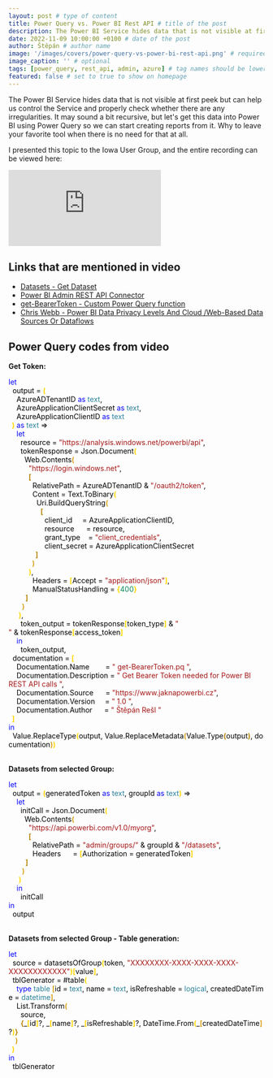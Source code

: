 ```yaml
---
layout: post # type of content
title: Power Query vs. Power BI Rest API # title of the post
description: The Power BI Service hides data that is not visible at first peek but can help us control the Service and properly check whether there are any irregularities. It may sound a bit recursive, but let's get this data into Power BI using Power Query so we can start creating reports from it. Why to leave your favorite tool when there is no need for that at all. # will be shown as a description in the post list
date: 2022-11-09 10:00:00 +0100 # date of the post
author: Štěpán # author name
image: '/images/covers/power-query-vs-power-bi-rest-api.png' # required to store image in /images/covers
image_caption: '' # optional
tags: [power_query, rest_api, admin, azure] # tag names should be lowercase
featured: false # set to true to show on homepage
---
```

The Power BI Service hides data that is not visible at first peek but can help us control the Service and properly check whether there are any irregularities. It may sound a bit recursive, but let's get this data into Power BI using Power Query so we can start creating reports from it. Why to leave your favorite tool when there is no need for that at all.

I presented this topic to the Iowa User Group, and the entire recording can be viewed here:

<p><iframe src="https://www.youtube.com/embed/RfsVPeot-r8" loading="lazy" frameborder="0" allowfullscreen></iframe></p>

## Links that are mentioned in video

* [Datasets - Get Dataset](https://learn.microsoft.com/en-us/rest/api/power-bi/datasets/get-dataset?id=DP-MVP-5003801)
* [Power BI Admin REST API Connector](https://github.com/tirnovar/Power-BI-Admin-REST-API-Connector)
* [get-BearerToken - Custom Power Query function](https://github.com/tirnovar/Power_BI_REST_API_PQ/blob/main/Power%20BI%20Service%20Token/get-BearerToken.pq)
* [Chris Webb - Power BI Data Privacy Levels And Cloud /Web-Based Data Sources Or Dataflows](https://blog.crossjoin.co.uk/2019/01/13/power-bi-data-privacy-cloud-web-data-sources/)

## Power Query codes from video

**Get Token:**

<div class="codebox"><div class="m-result"><div class="m-code"><span class="constant keyword" style="color: #0000FF;">let</span><br>&nbsp;&nbsp;<span class="identifier" style="color: #000000;">output</span><span class="constant operator operator-equality" style="color: #000000;">&nbsp;=</span>&nbsp;<span class="constant bracket bracket-0" style="font-weight: bold; color: Gold;">(</span><br>&nbsp;&nbsp;&nbsp;&nbsp;<span class="identifier" style="color: #000000;">AzureADTenantID</span>&nbsp;<span class="constant keyword operator operator-keyword" style="color: #0000FF;">as</span><span class="type" style="color: #267F99;">&nbsp;text</span><span class="constant" style="color: #000000;">,</span><br>&nbsp;&nbsp;&nbsp;&nbsp;<span class="identifier" style="color: #000000;">AzureApplicationClientSecret</span>&nbsp;<span class="constant keyword operator operator-keyword" style="color: #0000FF;">as</span><span class="type" style="color: #267F99;">&nbsp;text</span><span class="constant" style="color: #000000;">,</span><br>&nbsp;&nbsp;&nbsp;&nbsp;<span class="identifier" style="color: #000000;">AzureApplicationClientID</span>&nbsp;<span class="constant keyword operator operator-keyword" style="color: #0000FF;">as</span><span class="type" style="color: #267F99;">&nbsp;text</span><span class="constant bracket bracket-0" style="font-weight: bold; color: Gold;"><br>&nbsp;&nbsp;)</span>&nbsp;<span class="constant keyword operator operator-keyword" style="color: #0000FF;">as</span><span class="type" style="color: #267F99;">&nbsp;text</span><span class="constant operator" style="color: #000000;">&nbsp;=&gt;</span><br>&nbsp;&nbsp;&nbsp;&nbsp;<span class="constant keyword" style="color: #0000FF;">let</span><br>&nbsp;&nbsp;&nbsp;&nbsp;&nbsp;&nbsp;<span class="identifier" style="color: #000000;">resource</span><span class="constant operator operator-equality" style="color: #000000;">&nbsp;=</span><span class="literal string" style="color: #A31515;">&nbsp;&quot;https://analysis.windows.net/powerbi/api&quot;</span><span class="constant" style="color: #000000;">,</span><br>&nbsp;&nbsp;&nbsp;&nbsp;&nbsp;&nbsp;<span class="identifier" style="color: #000000;">tokenResponse</span><span class="constant operator operator-equality" style="color: #000000;">&nbsp;=</span>&nbsp;<span class="identifier" style="color: #000000;">Json.Document</span><span class="constant bracket bracket-0" style="font-weight: bold; color: Gold;">(</span><br>&nbsp;&nbsp;&nbsp;&nbsp;&nbsp;&nbsp;&nbsp;&nbsp;<span class="identifier" style="color: #000000;">Web.Contents</span><span class="constant bracket bracket-1" style="font-weight: bold; color: GoldenRod;">(</span><br>&nbsp;&nbsp;&nbsp;&nbsp;&nbsp;&nbsp;&nbsp;&nbsp;&nbsp;&nbsp;<span class="literal string" style="color: #A31515;">&quot;https://login.windows.net&quot;</span><span class="constant" style="color: #000000;">,</span><br>&nbsp;&nbsp;&nbsp;&nbsp;&nbsp;&nbsp;&nbsp;&nbsp;&nbsp;&nbsp;<span class="constant bracket bracket-2" style="font-weight: bold; color: DarkGoldenRod;">[</span><br>&nbsp;&nbsp;&nbsp;&nbsp;&nbsp;&nbsp;&nbsp;&nbsp;&nbsp;&nbsp;&nbsp;&nbsp;<span class="identifier" style="color: #000000;">RelativePath</span><span class="constant operator operator-equality" style="color: #000000;">&nbsp;=</span>&nbsp;<span class="identifier" style="color: #000000;">AzureADTenantID</span><span class="constant operator operator-arithmetic" style="color: #000000;">&nbsp;&amp;</span><span class="literal string" style="color: #A31515;">&nbsp;&quot;/oauth2/token&quot;</span><span class="constant" style="color: #000000;">,</span><br>&nbsp;&nbsp;&nbsp;&nbsp;&nbsp;&nbsp;&nbsp;&nbsp;&nbsp;&nbsp;&nbsp;&nbsp;<span class="identifier" style="color: #000000;">Content</span><span class="constant operator operator-equality" style="color: #000000;">&nbsp;=</span>&nbsp;<span class="identifier" style="color: #000000;">Text.ToBinary</span><span class="constant bracket bracket-0" style="font-weight: bold; color: Gold;">(</span><br>&nbsp;&nbsp;&nbsp;&nbsp;&nbsp;&nbsp;&nbsp;&nbsp;&nbsp;&nbsp;&nbsp;&nbsp;&nbsp;&nbsp;<span class="identifier" style="color: #000000;">Uri.BuildQueryString</span><span class="constant bracket bracket-1" style="font-weight: bold; color: GoldenRod;">(</span><br>&nbsp;&nbsp;&nbsp;&nbsp;&nbsp;&nbsp;&nbsp;&nbsp;&nbsp;&nbsp;&nbsp;&nbsp;&nbsp;&nbsp;&nbsp;&nbsp;<span class="constant bracket bracket-2" style="font-weight: bold; color: DarkGoldenRod;">[</span><br>&nbsp;&nbsp;&nbsp;&nbsp;&nbsp;&nbsp;&nbsp;&nbsp;&nbsp;&nbsp;&nbsp;&nbsp;&nbsp;&nbsp;&nbsp;&nbsp;&nbsp;&nbsp;<span class="identifier" style="color: #000000;">client_id</span><span class="constant operator operator-equality" style="color: #000000;">&nbsp;&nbsp;&nbsp;&nbsp;&nbsp;=</span>&nbsp;<span class="identifier" style="color: #000000;">AzureApplicationClientID</span><span class="constant" style="color: #000000;">,</span><br>&nbsp;&nbsp;&nbsp;&nbsp;&nbsp;&nbsp;&nbsp;&nbsp;&nbsp;&nbsp;&nbsp;&nbsp;&nbsp;&nbsp;&nbsp;&nbsp;&nbsp;&nbsp;<span class="identifier" style="color: #000000;">resource</span><span class="constant operator operator-equality" style="color: #000000;">&nbsp;&nbsp;&nbsp;&nbsp;&nbsp;&nbsp;=</span>&nbsp;<span class="identifier" style="color: #000000;">resource</span><span class="constant" style="color: #000000;">,</span><br>&nbsp;&nbsp;&nbsp;&nbsp;&nbsp;&nbsp;&nbsp;&nbsp;&nbsp;&nbsp;&nbsp;&nbsp;&nbsp;&nbsp;&nbsp;&nbsp;&nbsp;&nbsp;<span class="identifier" style="color: #000000;">grant_type</span><span class="constant operator operator-equality" style="color: #000000;">&nbsp;&nbsp;&nbsp;&nbsp;=</span><span class="literal string" style="color: #A31515;">&nbsp;&quot;client_credentials&quot;</span><span class="constant" style="color: #000000;">,</span><br>&nbsp;&nbsp;&nbsp;&nbsp;&nbsp;&nbsp;&nbsp;&nbsp;&nbsp;&nbsp;&nbsp;&nbsp;&nbsp;&nbsp;&nbsp;&nbsp;&nbsp;&nbsp;<span class="identifier" style="color: #000000;">client_secret</span><span class="constant operator operator-equality" style="color: #000000;">&nbsp;=</span>&nbsp;<span class="identifier" style="color: #000000;">AzureApplicationClientSecret</span><span class="constant bracket bracket-2" style="font-weight: bold; color: DarkGoldenRod;"><br>&nbsp;&nbsp;&nbsp;&nbsp;&nbsp;&nbsp;&nbsp;&nbsp;&nbsp;&nbsp;&nbsp;&nbsp;&nbsp;&nbsp;&nbsp;&nbsp;]</span><span class="constant bracket bracket-1" style="font-weight: bold; color: GoldenRod;"><br>&nbsp;&nbsp;&nbsp;&nbsp;&nbsp;&nbsp;&nbsp;&nbsp;&nbsp;&nbsp;&nbsp;&nbsp;&nbsp;&nbsp;)</span><span class="constant bracket bracket-0" style="font-weight: bold; color: Gold;"><br>&nbsp;&nbsp;&nbsp;&nbsp;&nbsp;&nbsp;&nbsp;&nbsp;&nbsp;&nbsp;&nbsp;&nbsp;)</span><span class="constant" style="color: #000000;">,</span><br>&nbsp;&nbsp;&nbsp;&nbsp;&nbsp;&nbsp;&nbsp;&nbsp;&nbsp;&nbsp;&nbsp;&nbsp;<span class="identifier" style="color: #000000;">Headers</span><span class="constant operator operator-equality" style="color: #000000;">&nbsp;=</span>&nbsp;<span class="constant bracket bracket-0" style="font-weight: bold; color: Gold;">[</span><span class="identifier" style="color: #000000;">Accept</span><span class="constant operator operator-equality" style="color: #000000;">&nbsp;=</span><span class="literal string" style="color: #A31515;">&nbsp;&quot;application/json&quot;</span><span class="constant bracket bracket-0" style="font-weight: bold; color: Gold;">]</span><span class="constant" style="color: #000000;">,</span><br>&nbsp;&nbsp;&nbsp;&nbsp;&nbsp;&nbsp;&nbsp;&nbsp;&nbsp;&nbsp;&nbsp;&nbsp;<span class="identifier" style="color: #000000;">ManualStatusHandling</span><span class="constant operator operator-equality" style="color: #000000;">&nbsp;=</span>&nbsp;<span class="constant bracket bracket-0" style="font-weight: bold; color: Gold;">{</span><span class="literal number" style="color: #098658;">400</span><span class="constant bracket bracket-0" style="font-weight: bold; color: Gold;">}</span><span class="constant bracket bracket-2" style="font-weight: bold; color: DarkGoldenRod;"><br>&nbsp;&nbsp;&nbsp;&nbsp;&nbsp;&nbsp;&nbsp;&nbsp;&nbsp;&nbsp;]</span><span class="constant bracket bracket-1" style="font-weight: bold; color: GoldenRod;"><br>&nbsp;&nbsp;&nbsp;&nbsp;&nbsp;&nbsp;&nbsp;&nbsp;)</span><span class="constant bracket bracket-0" style="font-weight: bold; color: Gold;"><br>&nbsp;&nbsp;&nbsp;&nbsp;&nbsp;&nbsp;)</span><span class="constant" style="color: #000000;">,</span><br>&nbsp;&nbsp;&nbsp;&nbsp;&nbsp;&nbsp;<span class="identifier" style="color: #000000;">token_output</span><span class="constant operator operator-equality" style="color: #000000;">&nbsp;=</span>&nbsp;<span class="identifier" style="color: #000000;">tokenResponse</span><span class="constant bracket bracket-0" style="font-weight: bold; color: Gold;">[</span><span class="identifier" style="color: #000000;">token_type</span><span class="constant bracket bracket-0" style="font-weight: bold; color: Gold;">]</span><span class="constant operator operator-arithmetic" style="color: #000000;">&nbsp;&amp;</span><span class="literal string" style="color: #A31515;">&nbsp;&quot; &quot;</span><span class="constant operator operator-arithmetic" style="color: #000000;">&nbsp;&amp;</span>&nbsp;<span class="identifier" style="color: #000000;">tokenResponse</span><span class="constant bracket bracket-0" style="font-weight: bold; color: Gold;">[</span><span class="identifier" style="color: #000000;">access_token</span><span class="constant bracket bracket-0" style="font-weight: bold; color: Gold;">]</span><span class="constant keyword" style="color: #0000FF;"><br>&nbsp;&nbsp;&nbsp;&nbsp;in</span><br>&nbsp;&nbsp;&nbsp;&nbsp;&nbsp;&nbsp;<span class="identifier" style="color: #000000;">token_output</span><span class="constant" style="color: #000000;">,</span><br>&nbsp;&nbsp;<span class="identifier" style="color: #000000;">documentation</span><span class="constant operator operator-equality" style="color: #000000;">&nbsp;=</span>&nbsp;<span class="constant bracket bracket-0" style="font-weight: bold; color: Gold;">[</span><br>&nbsp;&nbsp;&nbsp;&nbsp;<span class="identifier" style="color: #000000;">Documentation.Name</span><span class="constant operator operator-equality" style="color: #000000;">&nbsp;&nbsp;&nbsp;&nbsp;&nbsp;&nbsp;&nbsp;&nbsp;=</span><span class="literal string" style="color: #A31515;">&nbsp;&quot; get-BearerToken.pq &quot;</span><span class="constant" style="color: #000000;">,</span><br>&nbsp;&nbsp;&nbsp;&nbsp;<span class="identifier" style="color: #000000;">Documentation.Description</span><span class="constant operator operator-equality" style="color: #000000;">&nbsp;=</span><span class="literal string" style="color: #A31515;">&nbsp;&quot; Get Bearer Token needed for Power BI REST API calls &quot;</span><span class="constant" style="color: #000000;">,</span><br>&nbsp;&nbsp;&nbsp;&nbsp;<span class="identifier" style="color: #000000;">Documentation.Source</span><span class="constant operator operator-equality" style="color: #000000;">&nbsp;&nbsp;&nbsp;&nbsp;&nbsp;&nbsp;=</span><span class="literal string" style="color: #A31515;">&nbsp;&quot;https://www.jaknapowerbi.cz&quot;</span><span class="constant" style="color: #000000;">,</span><br>&nbsp;&nbsp;&nbsp;&nbsp;<span class="identifier" style="color: #000000;">Documentation.Version</span><span class="constant operator operator-equality" style="color: #000000;">&nbsp;&nbsp;&nbsp;&nbsp;&nbsp;=</span><span class="literal string" style="color: #A31515;">&nbsp;&quot; 1.0 &quot;</span><span class="constant" style="color: #000000;">,</span><br>&nbsp;&nbsp;&nbsp;&nbsp;<span class="identifier" style="color: #000000;">Documentation.Author</span><span class="constant operator operator-equality" style="color: #000000;">&nbsp;&nbsp;&nbsp;&nbsp;&nbsp;&nbsp;=</span><span class="literal string" style="color: #A31515;">&nbsp;&quot; Štěpán Rešl &quot;</span><span class="constant bracket bracket-0" style="font-weight: bold; color: Gold;"><br>&nbsp;&nbsp;]</span><span class="constant keyword" style="color: #0000FF;"><br>in</span><br>&nbsp;&nbsp;<span class="identifier" style="color: #000000;">Value.ReplaceType</span><span class="constant bracket bracket-0" style="font-weight: bold; color: Gold;">(</span><span class="identifier" style="color: #000000;">output</span><span class="constant" style="color: #000000;">,</span>&nbsp;<span class="identifier" style="color: #000000;">Value.ReplaceMetadata</span><span class="constant bracket bracket-1" style="font-weight: bold; color: GoldenRod;">(</span><span class="identifier" style="color: #000000;">Value.Type</span><span class="constant bracket bracket-2" style="font-weight: bold; color: DarkGoldenRod;">(</span><span class="identifier" style="color: #000000;">output</span><span class="constant bracket bracket-2" style="font-weight: bold; color: DarkGoldenRod;">)</span><span class="constant" style="color: #000000;">,</span>&nbsp;<span class="identifier" style="color: #000000;">documentation</span><span class="constant bracket bracket-1" style="font-weight: bold; color: GoldenRod;">)</span><span class="constant bracket bracket-0" style="font-weight: bold; color: Gold;">)</span></div></div></div>

<br>

**Datasets from selected Group:**

<div class="codebox">

<div class="m-result">
  <div class="m-code">
<span class="constant keyword" style="color: #0000FF;">let</span><br>&nbsp;&nbsp;<span class="identifier" style="color: #000000;">output</span><span class="constant operator operator-equality" style="color: #000000;">&nbsp;=</span>&nbsp;<span class="constant bracket bracket-0" style="font-weight: bold; color: Gold;">(</span><span class="identifier" style="color: #000000;">generatedToken</span>&nbsp;<span class="constant keyword operator operator-keyword" style="color: #0000FF;">as</span><span class="type" style="color: #267F99;">&nbsp;text</span><span class="constant" style="color: #000000;">,</span>&nbsp;<span class="identifier" style="color: #000000;">groupId</span>&nbsp;<span class="constant keyword operator operator-keyword" style="color: #0000FF;">as</span><span class="type" style="color: #267F99;">&nbsp;text</span><span class="constant bracket bracket-0" style="font-weight: bold; color: Gold;">)</span><span class="constant operator" style="color: #000000;">&nbsp;=&gt;</span><br>&nbsp;&nbsp;&nbsp;&nbsp;<span class="constant keyword" style="color: #0000FF;">let</span><br>&nbsp;&nbsp;&nbsp;&nbsp;&nbsp;&nbsp;<span class="identifier" style="color: #000000;">initCall</span><span class="constant operator operator-equality" style="color: #000000;">&nbsp;=</span>&nbsp;<span class="identifier" style="color: #000000;">Json.Document</span><span class="constant bracket bracket-0" style="font-weight: bold; color: Gold;">(</span><br>&nbsp;&nbsp;&nbsp;&nbsp;&nbsp;&nbsp;&nbsp;&nbsp;<span class="identifier" style="color: #000000;">Web.Contents</span><span class="constant bracket bracket-1" style="font-weight: bold; color: GoldenRod;">(</span><br>&nbsp;&nbsp;&nbsp;&nbsp;&nbsp;&nbsp;&nbsp;&nbsp;&nbsp;&nbsp;<span class="literal string" style="color: #A31515;">&quot;https://api.powerbi.com/v1.0/myorg&quot;</span><span class="constant" style="color: #000000;">,</span><br>&nbsp;&nbsp;&nbsp;&nbsp;&nbsp;&nbsp;&nbsp;&nbsp;&nbsp;&nbsp;<span class="constant bracket bracket-2" style="font-weight: bold; color: DarkGoldenRod;">[</span><br>&nbsp;&nbsp;&nbsp;&nbsp;&nbsp;&nbsp;&nbsp;&nbsp;&nbsp;&nbsp;&nbsp;&nbsp;<span class="identifier" style="color: #000000;">RelativePath</span><span class="constant operator operator-equality" style="color: #000000;">&nbsp;=</span>&nbsp;<span class="literal string" style="color: #A31515;">&quot;admin/groups/&quot;</span><span class="constant operator operator-arithmetic" style="color: #000000;">&nbsp;&amp;</span>&nbsp;<span class="identifier" style="color: #000000;">groupId</span><span class="constant operator operator-arithmetic" style="color: #000000;">&nbsp;&amp;</span><span class="literal string" style="color: #A31515;">&nbsp;&quot;/datasets&quot;</span><span class="constant" style="color: #000000;">,</span><br>&nbsp;&nbsp;&nbsp;&nbsp;&nbsp;&nbsp;&nbsp;&nbsp;&nbsp;&nbsp;&nbsp;&nbsp;<span class="identifier" style="color: #000000;">Headers</span><span class="constant operator operator-equality" style="color: #000000;">&nbsp;&nbsp;&nbsp;&nbsp;&nbsp;&nbsp;=</span>&nbsp;<span class="constant bracket bracket-0" style="font-weight: bold; color: Gold;">[</span><span class="identifier" style="color: #000000;">Authorization</span><span class="constant operator operator-equality" style="color: #000000;">&nbsp;=</span>&nbsp;<span class="identifier" style="color: #000000;">generatedToken</span><span class="constant bracket bracket-0" style="font-weight: bold; color: Gold;">]</span><span class="constant bracket bracket-2" style="font-weight: bold; color: DarkGoldenRod;"><br>&nbsp;&nbsp;&nbsp;&nbsp;&nbsp;&nbsp;&nbsp;&nbsp;&nbsp;&nbsp;]</span><span class="constant bracket bracket-1" style="font-weight: bold; color: GoldenRod;"><br>&nbsp;&nbsp;&nbsp;&nbsp;&nbsp;&nbsp;&nbsp;&nbsp;)</span><span class="constant bracket bracket-0" style="font-weight: bold; color: Gold;"><br>&nbsp;&nbsp;&nbsp;&nbsp;&nbsp;&nbsp;)</span><span class="constant keyword" style="color: #0000FF;"><br>&nbsp;&nbsp;&nbsp;&nbsp;in</span><br>&nbsp;&nbsp;&nbsp;&nbsp;&nbsp;&nbsp;<span class="identifier" style="color: #000000;">initCall</span><span class="constant keyword" style="color: #0000FF;"><br>in</span><br>&nbsp;&nbsp;<span class="identifier" style="color: #000000;">output</span></div></div></div>

<br>

**Datasets from selected Group - Table generation:**

<div class="codebox"><div class="m-result"><div class="m-code">
<span class="constant keyword" style="color: #0000FF;">let</span><br>&nbsp;&nbsp;<span class="identifier" style="color: #000000;">source</span><span class="constant operator operator-equality" style="color: #000000;">&nbsp;=</span>&nbsp;<span class="identifier" style="color: #000000;">datasetsOfGroup</span><span class="constant bracket bracket-0" style="font-weight: bold; color: Gold;">(</span><span class="identifier" style="color: #000000;">token</span><span class="constant" style="color: #000000;">,</span>&nbsp;<span class="literal string" style="color: #A31515;">&quot;XXXXXXXX-XXXX-XXXX-XXXX-XXXXXXXXXXXX&quot;</span><span class="constant bracket bracket-0" style="font-weight: bold; color: Gold;">)</span><span class="constant bracket bracket-0" style="font-weight: bold; color: Gold;">[</span><span class="identifier" style="color: #000000;">value</span><span class="constant bracket bracket-0" style="font-weight: bold; color: Gold;">]</span><span class="constant" style="color: #000000;">,</span><br>&nbsp;&nbsp;<span class="identifier" style="color: #000000;">tblGenerator</span><span class="constant operator operator-equality" style="color: #000000;">&nbsp;=</span>&nbsp;<span class="identifier" style="color: #000000;">#table</span><span class="constant bracket bracket-0" style="font-weight: bold; color: Gold;">(</span><br>&nbsp;&nbsp;&nbsp;&nbsp;<span class="constant keyword" style="color: #0000FF;">type</span>&nbsp;<span class="constant type type-primitive" style="color: #267F99;">table</span>&nbsp;<span class="constant bracket bracket-1" style="font-weight: bold; color: GoldenRod;">[</span><span class="identifier" style="color: #000000;">id</span>&nbsp;<span class="constant operator operator-equality" style="color: #000000;">=</span><span class="type" style="color: #267F99;">&nbsp;text</span><span class="constant" style="color: #000000;">,</span>&nbsp;<span class="identifier" style="color: #000000;">name</span>&nbsp;<span class="constant operator operator-equality" style="color: #000000;">=</span><span class="type" style="color: #267F99;">&nbsp;text</span><span class="constant" style="color: #000000;">,</span>&nbsp;<span class="identifier" style="color: #000000;">isRefreshable</span>&nbsp;<span class="constant operator operator-equality" style="color: #000000;">=</span><span class="type" style="color: #267F99;">&nbsp;logical</span><span class="constant" style="color: #000000;">,</span>&nbsp;<span class="identifier" style="color: #000000;">createdDateTime</span>&nbsp;<span class="constant operator operator-equality" style="color: #000000;">=</span><span class="type" style="color: #267F99;">&nbsp;datetime</span><span class="constant bracket bracket-1" style="font-weight: bold; color: GoldenRod;">]</span><span class="constant" style="color: #000000;">,</span><br>&nbsp;&nbsp;&nbsp;&nbsp;<span class="identifier" style="color: #000000;">List.Transform</span><span class="constant bracket bracket-1" style="font-weight: bold; color: GoldenRod;">(</span><br>&nbsp;&nbsp;&nbsp;&nbsp;&nbsp;&nbsp;<span class="identifier" style="color: #000000;">source</span><span class="constant" style="color: #000000;">,</span><br>&nbsp;&nbsp;&nbsp;&nbsp;&nbsp;&nbsp;<span class="constant bracket bracket-2" style="font-weight: bold; color: DarkGoldenRod;">{</span><span class="identifier" style="color: #000000;">_</span><span class="constant bracket bracket-0" style="font-weight: bold; color: Gold;">[</span><span class="identifier" style="color: #000000;">id</span><span class="constant bracket bracket-0" style="font-weight: bold; color: Gold;">]</span><span class="constant operator" style="color: #000000;">?</span><span class="constant" style="color: #000000;">,</span>&nbsp;<span class="identifier" style="color: #000000;">_</span><span class="constant bracket bracket-0" style="font-weight: bold; color: Gold;">[</span><span class="identifier" style="color: #000000;">name</span><span class="constant bracket bracket-0" style="font-weight: bold; color: Gold;">]</span><span class="constant operator" style="color: #000000;">?</span><span class="constant" style="color: #000000;">,</span>&nbsp;<span class="identifier" style="color: #000000;">_</span><span class="constant bracket bracket-0" style="font-weight: bold; color: Gold;">[</span><span class="identifier" style="color: #000000;">isRefreshable</span><span class="constant bracket bracket-0" style="font-weight: bold; color: Gold;">]</span><span class="constant operator" style="color: #000000;">?</span><span class="constant" style="color: #000000;">,</span>&nbsp;<span class="identifier" style="color: #000000;">DateTime.From</span><span class="constant bracket bracket-0" style="font-weight: bold; color: Gold;">(</span><span class="identifier" style="color: #000000;">_</span><span class="constant bracket bracket-1" style="font-weight: bold; color: GoldenRod;">[</span><span class="identifier" style="color: #000000;">createdDateTime</span><span class="constant bracket bracket-1" style="font-weight: bold; color: GoldenRod;">]</span><span class="constant operator" style="color: #000000;">?</span><span class="constant bracket bracket-0" style="font-weight: bold; color: Gold;">)</span><span class="constant bracket bracket-2" style="font-weight: bold; color: DarkGoldenRod;">}</span><span class="constant bracket bracket-1" style="font-weight: bold; color: GoldenRod;"><br>&nbsp;&nbsp;&nbsp;&nbsp;)</span><span class="constant bracket bracket-0" style="font-weight: bold; color: Gold;"><br>&nbsp;&nbsp;)</span><span class="constant keyword" style="color: #0000FF;"><br>in</span><br>&nbsp;&nbsp;<span class="identifier" style="color: #000000;">tblGenerator</span></div></div></div>

<script src="https://gist.github.com/tirnovar/d11bc103e5151e5827769e8942e45818.js"></script>